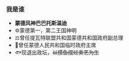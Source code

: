 ### 我是谁

<!--
**Venti-PRM/Venti-PRM** is a ✨ _special_ ✨ repository because its `README.md` (this file) appears on your GitHub profile.

Here are some ideas to get you started:

- 🔭 I’m currently working on ...
- 🌱 I’m currently learning ...
- 👯 I’m looking to collaborate on ...
- 🤔 I’m looking for help with ...
- 💬 Ask me about ...
- 📫 How to reach me: ...
- 😄 Pronouns: ...
- ⚡ Fun fact: ...
-->
* **蒙德风神巴巴托斯温迪**
* ⚙️蒙德第一，第二王国神明
* ⚖️曾任提瓦特联盟共和国蒙德共和国政府副总理
* 📄曾任蒙德人民共和国临时政府主席
* 🐟现退出政坛，~~以摸鱼摆烂卖艺为生~~
